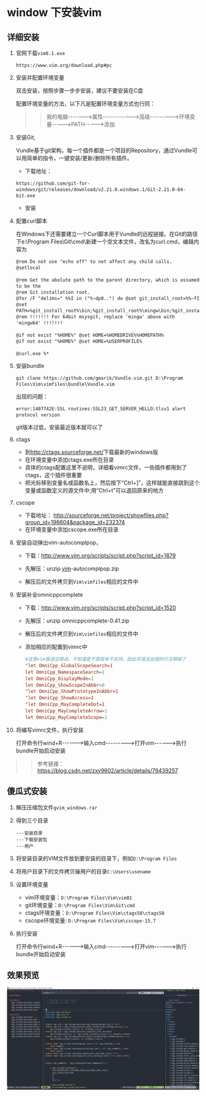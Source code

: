 # window 下安装vim

## 详细安装

1. 官网下载`vim8.1.exe`

   ```
   https://www.vim.org/download.php#pc
   ```

2. 安装并配置环境变量

   双击安装，按照步骤一步步安装，建议不要安装在C盘

   配置环境变量的方法，以下凡是配置环境变量方式也行同：

   > > 我的电脑------->属性------------>高级--------->环境变量----->PATH----->添加

3. 安装Git,

   Vundle基于git架构，每一个插件都是一个项目的Repository，通过Vundle可以用简单的指令，一键安装/更新/删除所有插件。

   - 下载地址：

   ```
   https://github.com/git-for-windows/git/releases/download/v2.21.0.windows.1/Git-2.21.0-64-bit.exe
   ```

   - 安装

4. 配置curl脚本

   在Windows下还需要建立一个Curl脚本用于Vundle的远程链接。在Git的路径下e:\Program Files\Git\cmd\新建一个空文本文件，改名为curl.cmd，编辑内容为

   ```
   @rem Do not use "echo off" to not affect any child calls.
   @setlocal
    
   @rem Get the abolute path to the parent directory, which is assumed to be the
   @rem Git installation root.
   @for /F "delims=" %%I in ("%~dp0..") do @set git_install_root=%%~fI
   @set PATH=%git_install_root%\bin;%git_install_root%\mingw\bin;%git_install_root%\mingw64\bin;%PATH%
   @rem !!!!!!! For 64bit msysgit, replace 'mingw' above with 'mingw64' !!!!!!!
    
   @if not exist "%HOME%" @set HOME=%HOMEDRIVE%%HOMEPATH%
   @if not exist "%HOME%" @set HOME=%USERPROFILE%
    
   @curl.exe %*
   ```

5. 安装bundle

   ```
   git clone https://github.com/gmarik/Vundle.vim.git D:\Program Files\Vim\vimfiles\bundle\Vundle.vim
   ```

   出现的问题：

   ```
   error:1407742E:SSL routines:SSL23_GET_SERVER_HELLO:tlsv1 alert protocol version
   ```

   git版本过低，安装最近版本就可以了

6. ctags
   - 到<http://ctags.sourceforge.net/>下载最新的windows版
   - 在环境变量中添加ctags.exe所在目录
   - 具体的ctags配置这里不说明，详细看vimrc文件，一些插件都用到了ctags，这个插件很重要
   - 把光标移到变量名或函数名上，然后按下“Ctrl+]”，这样就能直接跳到这个变量或函数定义的源文件中;用“Ctrl+t”可以退回原来的地方

7. cscope
   - 下载地址： http://sourceforge.net/project/showfiles.php?group_id=196604&package_id=232374
   - 在环境变量中添加cscope.exe所在目录

8. 安装自动弹出vim-autocomplpop，

   - 下载：http://www.vim.org/scripts/script.php?script_id=1879 

   - 先解压：unzip [vim](https://www.baidu.com/s?wd=vim&tn=24004469_oem_dg&rsv_dl=gh_pl_sl_csd)-autocomplpop.zip

   - 解压后的文件拷贝到`Vim\vimfiles`相应的文件中

9. 安装补全omnicppcomplete

   - 下载：http://www.vim.org/scripts/script.php?script_id=1520

   - 先解压：unzip omnicppcomplete-0.41.zip

   - 解压后的文件拷贝到`Vim\vimfiles`相应的文件中

   - 添加相应的配置到vimrc中

     ```toml
     #这里vim报语法错误，不知道是不是版本不支持，因此将语法出错的行注释掉了
     "let OmniCpp_GlobalScopeSearch=1 
     let OmniCpp_NamespaceSearch=1
     let OmniCpp_DisplayMode=1
     let OmniCpp_ShowScopeInAbbr=0
     "let OmniCpp_ShowPrototypeInAbbr=1 
     "let OmniCpp_ShowAccess=1 
     "let OmniCpp_MayCompleteDot=1 
     let OmniCpp_MayCompleteArrow=1
     let OmniCpp_MayCompleteScope=1
     ```

10. 将编写vimrc文件，执行安装

    打开命令行wind+R------>输入cmd--------->打开vim------>执行bundle开始启动安装

> >参考链接：https://blog.csdn.net/zxy9602/article/details/79439257



## 傻瓜式安装

1. 解压压缩包文件`gvim_windows.rar`

2. 得到三个目录

   ```
   ---安装目录
   ---下载安装包
   ---用户
   ```

3. 将安装目录的VIM文件放到要安装的目录下，例如`D:\Program Files`

4. 将用户目录下的文件拷贝操用户的目录`C:\Users\usename`

5. 设置环境变量

   - vim环境变量：`D:\Program Files\Vim\vim81`
   - git环境变量：`D:\Program Files\Vim\Git\cmd`
   - ctags环境变量：`D:\Program Files\Vim\ctags58\ctags58`
   - cscope环境变量: `D:\Program Files\Vim\cscope-15.7`

6. 执行安装

   打开命令行wind+R------>输入cmd--------->打开vim------>执行bundle开始启动安装



## 效果预览

![1552037577773](images/1552037577773.png)